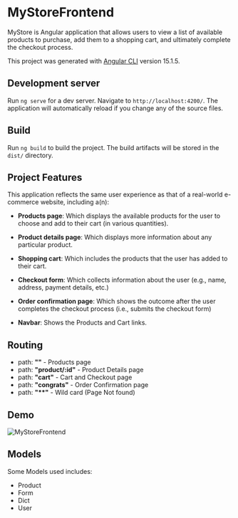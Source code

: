 # MyStoreFrontend

MyStore is Angular application that allows users to view a list of available products to purchase, add them to a shopping cart, and ultimately complete the checkout process.

This project was generated with [Angular CLI](https://github.com/angular/angular-cli) version 15.1.5.

## Development server

Run `ng serve` for a dev server. Navigate to `http://localhost:4200/`. The application will automatically reload if you change any of the source files.

## Build

Run `ng build` to build the project. The build artifacts will be stored in the `dist/` directory.

## Project Features

This application reflects the same user experience as that of a real-world e-commerce website, including a(n):

- **Products page**: Which displays the available products for the user to choose and add to their cart (in various quantities).

- **Product details page**: Which displays more information about any particular product.

- **Shopping cart**: Which includes the products that the user has added to their cart.

- **Checkout form**: Which collects information about the user (e.g., name, address, payment details, etc.)

- **Order confirmation page**: Which shows the outcome after the user completes the checkout process (i.e., submits the checkout form)

- **Navbar**: Shows the Products and Cart links.

## Routing
  - path: **""** - Products page
  - path: **"product/:id"** - Product Details page
  - path: **"cart"** - Cart and Checkout page
  - path: **"congrats"** - Order Confirmation page
  - path: **"\**"** - Wild card (Page Not found)


## Demo

![MyStoreFrontend](shoppingflow.gif)


## Models

Some Models used includes:
- Product
- Form
- Dict
- User

